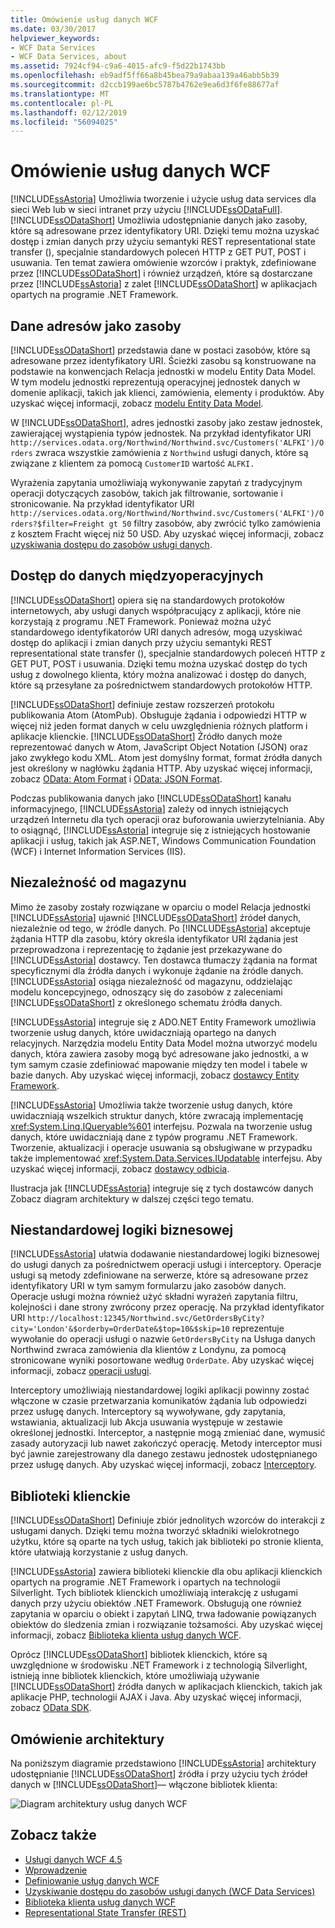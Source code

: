 ```yaml
---
title: Omówienie usług danych WCF
ms.date: 03/30/2017
helpviewer_keywords:
- WCF Data Services
- WCF Data Services, about
ms.assetid: 7924cf94-c9a6-4015-afc9-f5d22b1743bb
ms.openlocfilehash: eb9adf5ff66a8b45bea79a9abaa139a46abb5b39
ms.sourcegitcommit: d2ccb199ae6bc5787b4762e9ea6d3f6fe88677af
ms.translationtype: MT
ms.contentlocale: pl-PL
ms.lasthandoff: 02/12/2019
ms.locfileid: "56094025"
---
```

# <a name="wcf-data-services-overview"></a>Omówienie usług danych WCF
[!INCLUDE[ssAstoria](../../../../includes/ssastoria-md.md)] Umożliwia tworzenie i użycie usług data services dla sieci Web lub w sieci intranet przy użyciu [!INCLUDE[ssODataFull](../../../../includes/ssodatafull-md.md)]. [!INCLUDE[ssODataShort](../../../../includes/ssodatashort-md.md)] Umożliwia udostępnianie danych jako zasoby, które są adresowane przez identyfikatory URI. Dzięki temu można uzyskać dostęp i zmian danych przy użyciu semantyki REST representational state transfer (), specjalnie standardowych poleceń HTTP z GET PUT, POST i usuwania. Ten temat zawiera omówienie wzorców i praktyk, zdefiniowane przez [!INCLUDE[ssODataShort](../../../../includes/ssodatashort-md.md)] i również urządzeń, które są dostarczane przez [!INCLUDE[ssAstoria](../../../../includes/ssastoria-md.md)] z zalet [!INCLUDE[ssODataShort](../../../../includes/ssodatashort-md.md)] w aplikacjach opartych na programie .NET Framework.  
  
## <a name="address-data-as-resources"></a>Dane adresów jako zasoby  
 [!INCLUDE[ssODataShort](../../../../includes/ssodatashort-md.md)] przedstawia dane w postaci zasobów, które są adresowane przez identyfikatory URI. Ścieżki zasobu są konstruowane na podstawie na konwencjach Relacja jednostki w modelu Entity Data Model. W tym modelu jednostki reprezentują operacyjnej jednostek danych w domenie aplikacji, takich jak klienci, zamówienia, elementy i produktów. Aby uzyskać więcej informacji, zobacz [modelu Entity Data Model](../../../../docs/framework/data/adonet/entity-data-model.md).  
  
 W [!INCLUDE[ssODataShort](../../../../includes/ssodatashort-md.md)], adres jednostki zasoby jako zestaw jednostek, zawierającej wystąpienia typów jednostek. Na przykład identyfikator URI `http://services.odata.org/Northwind/Northwind.svc/Customers('ALFKI')/Orders` zwraca wszystkie zamówienia z `Northwind` usługi danych, które są związane z klientem za pomocą `CustomerID` wartość `ALFKI.`  
  
 Wyrażenia zapytania umożliwiają wykonywanie zapytań z tradycyjnym operacji dotyczących zasobów, takich jak filtrowanie, sortowanie i stronicowanie. Na przykład identyfikator URI `http://services.odata.org/Northwind/Northwind.svc/Customers('ALFKI')/Orders?$filter=Freight gt 50` filtry zasobów, aby zwrócić tylko zamówienia z kosztem Fracht więcej niż 50 USD. Aby uzyskać więcej informacji, zobacz [uzyskiwania dostępu do zasobów usługi danych](../../../../docs/framework/data/wcf/accessing-data-service-resources-wcf-data-services.md).  
  
## <a name="interoperable-data-access"></a>Dostęp do danych międzyoperacyjnych  
 [!INCLUDE[ssODataShort](../../../../includes/ssodatashort-md.md)] opiera się na standardowych protokołów internetowych, aby usługi danych współpracujący z aplikacji, które nie korzystają z programu .NET Framework. Ponieważ można użyć standardowego identyfikatorów URI danych adresów, mogą uzyskiwać dostęp do aplikacji i zmian danych przy użyciu semantyki REST representational state transfer (), specjalnie standardowych poleceń HTTP z GET PUT, POST i usuwania. Dzięki temu można uzyskać dostęp do tych usług z dowolnego klienta, który można analizować i dostęp do danych, które są przesyłane za pośrednictwem standardowych protokołów HTTP.  
  
 [!INCLUDE[ssODataShort](../../../../includes/ssodatashort-md.md)] definiuje zestaw rozszerzeń protokołu publikowania Atom (AtomPub). Obsługuje żądania i odpowiedzi HTTP w więcej niż jeden format danych w celu uwzględnienia różnych platform i aplikacje klienckie. [!INCLUDE[ssODataShort](../../../../includes/ssodatashort-md.md)] Źródło danych może reprezentować danych w Atom, JavaScript Object Notation (JSON) oraz jako zwykłego kodu XML. Atom jest domyślny format, format źródła danych jest określony w nagłówku żądania HTTP. Aby uzyskać więcej informacji, zobacz [OData: Atom Format](https://go.microsoft.com/fwlink/?LinkID=185794) i [OData: JSON Format](https://go.microsoft.com/fwlink/?LinkID=185795).  
  
 Podczas publikowania danych jako [!INCLUDE[ssODataShort](../../../../includes/ssodatashort-md.md)] kanału informacyjnego, [!INCLUDE[ssAstoria](../../../../includes/ssastoria-md.md)] zależy od innych istniejących urządzeń Internetu dla tych operacji oraz buforowania uwierzytelniania. Aby to osiągnąć, [!INCLUDE[ssAstoria](../../../../includes/ssastoria-md.md)] integruje się z istniejących hostowanie aplikacji i usług, takich jak ASP.NET, Windows Communication Foundation (WCF) i Internet Information Services (IIS).  
  
## <a name="storage-independence"></a>Niezależność od magazynu  
 Mimo że zasoby zostały rozwiązane w oparciu o model Relacja jednostki [!INCLUDE[ssAstoria](../../../../includes/ssastoria-md.md)] ujawnić [!INCLUDE[ssODataShort](../../../../includes/ssodatashort-md.md)] źródeł danych, niezależnie od tego, w źródle danych. Po [!INCLUDE[ssAstoria](../../../../includes/ssastoria-md.md)] akceptuje żądania HTTP dla zasobu, który określa identyfikator URI żądania jest przeprowadzona i reprezentację to żądanie jest przekazywane do [!INCLUDE[ssAstoria](../../../../includes/ssastoria-md.md)] dostawcy. Ten dostawca tłumaczy żądania na format specyficznymi dla źródła danych i wykonuje żądanie na źródle danych. [!INCLUDE[ssAstoria](../../../../includes/ssastoria-md.md)] osiąga niezależność od magazynu, oddzielając modelu koncepcyjnego, odnoszący się do zasobów z zaleceniami [!INCLUDE[ssODataShort](../../../../includes/ssodatashort-md.md)] z określonego schematu źródła danych.  
  
 [!INCLUDE[ssAstoria](../../../../includes/ssastoria-md.md)] integruje się z ADO.NET Entity Framework umożliwia tworzenie usług danych, które uwidaczniają opartego na danych relacyjnych. Narzędzia modelu Entity Data Model można utworzyć modelu danych, która zawiera zasoby mogą być adresowane jako jednostki, a w tym samym czasie zdefiniować mapowanie między ten model i tabele w bazie danych. Aby uzyskać więcej informacji, zobacz [dostawcy Entity Framework](../../../../docs/framework/data/wcf/entity-framework-provider-wcf-data-services.md).  
  
 [!INCLUDE[ssAstoria](../../../../includes/ssastoria-md.md)] Umożliwia także tworzenie usług danych, które uwidaczniają wszelkich struktur danych, które zwracają implementację <xref:System.Linq.IQueryable%601> interfejsu. Pozwala na tworzenie usług danych, które uwidaczniają dane z typów programu .NET Framework. Tworzenie, aktualizacji i operacje usuwania są obsługiwane w przypadku także implementować <xref:System.Data.Services.IUpdatable> interfejsu. Aby uzyskać więcej informacji, zobacz [dostawcy odbicia](../../../../docs/framework/data/wcf/reflection-provider-wcf-data-services.md).  
  
 Ilustracja jak [!INCLUDE[ssAstoria](../../../../includes/ssastoria-md.md)] integruje się z tych dostawców danych Zobacz diagram architektury w dalszej części tego tematu.  
  
## <a name="custom-business-logic"></a>Niestandardowej logiki biznesowej  
 [!INCLUDE[ssAstoria](../../../../includes/ssastoria-md.md)] ułatwia dodawanie niestandardowej logiki biznesowej do usługi danych za pośrednictwem operacji usługi i interceptory. Operacje usługi są metody zdefiniowane na serwerze, które są adresowane przez identyfikatory URI w tym samym formularzu jako zasobów danych. Operacje usługi można również użyć składni wyrażeń zapytania filtru, kolejności i dane strony zwrócony przez operację. Na przykład identyfikator URI `http://localhost:12345/Northwind.svc/GetOrdersByCity?city='London'&$orderby=OrderDate&$top=10&$skip=10` reprezentuje wywołanie do operacji usługi o nazwie `GetOrdersByCity` na Usługa danych Northwind zwraca zamówienia dla klientów z Londynu, za pomocą stronicowane wyniki posortowane według `OrderDate`. Aby uzyskać więcej informacji, zobacz [operacji usługi](../../../../docs/framework/data/wcf/service-operations-wcf-data-services.md).  
  
 Interceptory umożliwiają niestandardowej logiki aplikacji powinny zostać włączone w czasie przetwarzania komunikatów żądania lub odpowiedzi przez usługę danych. Interceptory są wywoływane, gdy zapytania, wstawiania, aktualizacji lub Akcja usuwania występuje w zestawie określonej jednostki. Interceptor, a następnie mogą zmieniać dane, wymusić zasady autoryzacji lub nawet zakończyć operację. Metody interceptor musi być jawnie zarejestrowany dla danego zestawu jednostek udostępnianego przez usługę danych. Aby uzyskać więcej informacji, zobacz [Interceptory](../../../../docs/framework/data/wcf/interceptors-wcf-data-services.md).  
  
## <a name="client-libraries"></a>Biblioteki klienckie  
 [!INCLUDE[ssODataShort](../../../../includes/ssodatashort-md.md)] Definiuje zbiór jednolitych wzorców do interakcji z usługami danych. Dzięki temu można tworzyć składniki wielokrotnego użytku, które są oparte na tych usług, takich jak biblioteki po stronie klienta, które ułatwiają korzystanie z usług danych.  
  
 [!INCLUDE[ssAstoria](../../../../includes/ssastoria-md.md)] zawiera biblioteki klienckie dla obu aplikacji klienckich opartych na programie .NET Framework i opartych na technologii Silverlight. Tych bibliotek klienckich umożliwiają interakcję z usługami danych przy użyciu obiektów .NET Framework. Obsługują one również zapytania w oparciu o obiekt i zapytań LINQ, trwa ładowanie powiązanych obiektów do śledzenia zmian i rozwiązanie tożsamości. Aby uzyskać więcej informacji, zobacz [Biblioteka klienta usług danych WCF](../../../../docs/framework/data/wcf/wcf-data-services-client-library.md).  
  
 Oprócz [!INCLUDE[ssODataShort](../../../../includes/ssodatashort-md.md)] bibliotek klienckich, które są uwzględnione w środowisku .NET Framework i z technologią Silverlight, istnieją inne bibliotek klienckich, które umożliwiają używanie [!INCLUDE[ssODataShort](../../../../includes/ssodatashort-md.md)] źródła danych w aplikacjach klienckich, takich jak aplikacje PHP, technologii AJAX i Java. Aby uzyskać więcej informacji, zobacz [OData SDK](https://go.microsoft.com/fwlink/?LinkID=185796).  
  
## <a name="architecture-overview"></a>Omówienie architektury  
 Na poniższym diagramie przedstawiono [!INCLUDE[ssAstoria](../../../../includes/ssastoria-md.md)] architektury udostępnianie [!INCLUDE[ssODataShort](../../../../includes/ssodatashort-md.md)] źródła i przy użyciu tych źródeł danych w [!INCLUDE[ssODataShort](../../../../includes/ssodatashort-md.md)]— włączone bibliotek klienta:  
  
 ![Diagram architektury usług danych WCF](../../../../docs/framework/data/wcf/media/astoriaservicearch.gif "AstoriaServiceArch")  
  
## <a name="see-also"></a>Zobacz także
- [Usługi danych WCF 4.5](../../../../docs/framework/data/wcf/index.md)
- [Wprowadzenie](../../../../docs/framework/data/wcf/getting-started-with-wcf-data-services.md)
- [Definiowanie usług danych WCF](../../../../docs/framework/data/wcf/defining-wcf-data-services.md)
- [Uzyskiwanie dostępu do zasobów usługi danych (WCF Data Services)](https://docs.microsoft.com/previous-versions/dotnet/netframework-4.0/dd728283(v=vs.100))
- [Biblioteka klienta usług danych WCF](../../../../docs/framework/data/wcf/wcf-data-services-client-library.md)
- [Representational State Transfer (REST)](https://go.microsoft.com/fwlink/?LinkId=113919)

